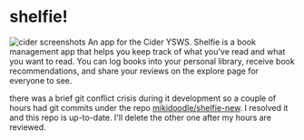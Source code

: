 # shelfie!
![cider screenshots](https://imgur.com/a/QwI8qxO)
An app for the Cider YSWS. Shelfie is a book management app that helps you keep track of what you’ve read and what you want to read. You can log books into your personal library, receive book recommendations, and share your reviews on the explore page for everyone to see.

there was a brief git conflict crisis during it development so a couple of hours had git commits under the repo [mikidoodle/shelfie-new](https://github.com/mikidoodle/shelfie-new). I resolved it and this repo is up-to-date. I'll delete the other one after my hours are reviewed.